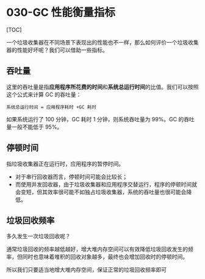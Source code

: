 # 030-GC 性能衡量指标

[TOC]

一个垃圾收集器在不同场景下表现出的性能也不一样，那么如何评价一个垃圾收集器的性能好坏呢？我们可以借助一些指标。

## 吞吐量

这里的吞吐量是指**应用程序所花费的时间**和**系统总运行时间**的比值。我们可以按照这个公式来计算 GC 的吞吐量：

```
系统总运行时间 = 应用程序耗时 +GC 耗时
```

如果系统运行了 100 分钟，GC 耗时 1 分钟，则系统吞吐量为 99%。GC 的吞吐量一般不能低于 95%。

## 停顿时间

指垃圾收集器正在运行时，应用程序的暂停时间。

- 对于串行回收器而言，停顿时间可能会比较长；
- 而使用并发回收器，由于垃圾收集器和应用程序交替运行，程序的停顿时间就会变短，但其效率很可能不如独占垃圾收集器，系统的吞吐量也很可能会降低。

## 垃圾回收频率

多久发生一次垃圾回收呢？

通常垃圾回收的频率越低越好，增大堆内存空间可以有效降低垃圾回收发生的频率，但同时也意味着堆积的回收对象越多，最终也会增加回收时的停顿时间。

所以我们只要适当地增大堆内存空间，保证正常的垃圾回收频率即可

